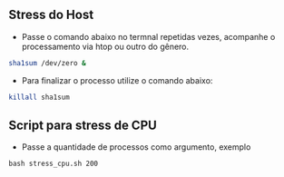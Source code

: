## Stress do Host

- Passe o comando abaixo no termnal repetidas vezes, acompanhe o processamento via htop ou outro do gênero.

```bash
sha1sum /dev/zero &
```
- Para finalizar o processo utilize o comando abaixo:

```bash
killall sha1sum
```

## Script para stress de CPU

- Passe a quantidade de processos como argumento, exemplo

```
bash stress_cpu.sh 200
```